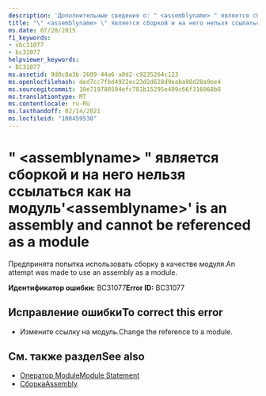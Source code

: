 ```yaml
---
description: 'Дополнительные сведения о: " <assemblyname> " является сборкой, и на нее нельзя ссылаться как на модуль'
title: "\" <assemblyname> \" является сборкой и на него нельзя ссылаться как на модуль"
ms.date: 07/20/2015
f1_keywords:
- vbc31077
- bc31077
helpviewer_keywords:
- BC31077
ms.assetid: 9d0c8a3b-2609-44a6-a8d2-c9235264c123
ms.openlocfilehash: ded7cc7fbd4922ec23d2d628d9eaba98d28a9ee4
ms.sourcegitcommit: 10e719780594efc781b15295e499c66f316068b8
ms.translationtype: MT
ms.contentlocale: ru-RU
ms.lasthandoff: 02/14/2021
ms.locfileid: "100459530"
---
```

# <a name="assemblyname-is-an-assembly-and-cannot-be-referenced-as-a-module"></a><span data-ttu-id="75b19-103">" \<assemblyname> " является сборкой и на него нельзя ссылаться как на модуль</span><span class="sxs-lookup"><span data-stu-id="75b19-103">'\<assemblyname>' is an assembly and cannot be referenced as a module</span></span>

<span data-ttu-id="75b19-104">Предпринята попытка использовать сборку в качестве модуля.</span><span class="sxs-lookup"><span data-stu-id="75b19-104">An attempt was made to use an assembly as a module.</span></span>  
  
 <span data-ttu-id="75b19-105">**Идентификатор ошибки:** BC31077</span><span class="sxs-lookup"><span data-stu-id="75b19-105">**Error ID:** BC31077</span></span>  
  
## <a name="to-correct-this-error"></a><span data-ttu-id="75b19-106">Исправление ошибки</span><span class="sxs-lookup"><span data-stu-id="75b19-106">To correct this error</span></span>  
  
- <span data-ttu-id="75b19-107">Измените ссылку на модуль.</span><span class="sxs-lookup"><span data-stu-id="75b19-107">Change the reference to a module.</span></span>  
  
## <a name="see-also"></a><span data-ttu-id="75b19-108">См. также раздел</span><span class="sxs-lookup"><span data-stu-id="75b19-108">See also</span></span>

- [<span data-ttu-id="75b19-109">Оператор Module</span><span class="sxs-lookup"><span data-stu-id="75b19-109">Module Statement</span></span>](../language-reference/statements/module-statement.md)
- [<span data-ttu-id="75b19-110">Сборка</span><span class="sxs-lookup"><span data-stu-id="75b19-110">Assembly</span></span>](../language-reference/modifiers/assembly.md)
